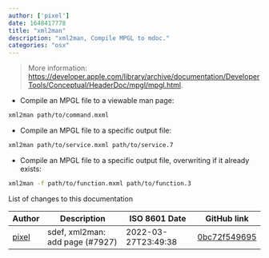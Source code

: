 ```yaml
---
author: ['pixel']
date: 1648417778
title: "xml2man"
description: "xml2man, Compile MPGL to mdoc."
categories: "osx"
---
```

> More information: <https://developer.apple.com/library/archive/documentation/DeveloperTools/Conceptual/HeaderDoc/mpgl/mpgl.html>.

- Compile an MPGL file to a viewable man page:

```bash
xml2man path/to/command.mxml
```

- Compile an MPGL file to a specific output file:

```bash
xml2man path/to/service.mxml path/to/service.7
```

- Compile an MPGL file to a specific output file, overwriting if it already exists:

```bash
xml2man -f path/to/function.mxml path/to/function.3
```
List of changes to this documentation


Author | Description | ISO 8601 Date | GitHub link
------|-----|-----|-----
[pixel](mailto:chrissx@chrissx.de) | sdef, xml2man: add page (#7927) | 2022-03-27T23:49:38 | [0bc72f549695](https://github.com/tldr-pages/tldr/commit/0bc72f549695d557ccf1f659f45321687f65fd71)

